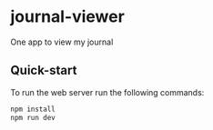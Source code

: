 # journal-viewer
One app to view my journal

## Quick-start
To run the web server run the following commands:
```bash
npm install
npm run dev
```
